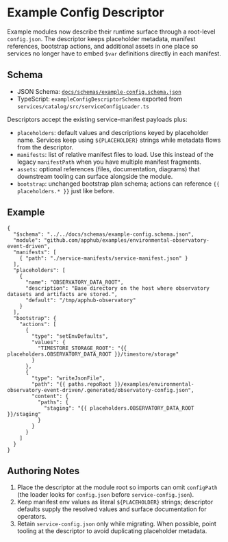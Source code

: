 # Example Config Descriptor

Example modules now describe their runtime surface through a root-level `config.json`. The descriptor keeps placeholder metadata, manifest references, bootstrap actions, and additional assets in one place so services no longer have to embed `$var` definitions directly in each manifest.

## Schema
- JSON Schema: [`docs/schemas/example-config.schema.json`](schemas/example-config.schema.json)
- TypeScript: `exampleConfigDescriptorSchema` exported from `services/catalog/src/serviceConfigLoader.ts`

Descriptors accept the existing service-manifest payloads plus:
- `placeholders`: default values and descriptions keyed by placeholder name. Services keep using `${PLACEHOLDER}` strings while metadata flows from the descriptor.
- `manifests`: list of relative manifest files to load. Use this instead of the legacy `manifestPath` when you have multiple manifest fragments.
- `assets`: optional references (files, documentation, diagrams) that downstream tooling can surface alongside the module.
- `bootstrap`: unchanged bootstrap plan schema; actions can reference `{{ placeholders.* }}` just like before.

## Example
```jsonc
{
  "$schema": "../../docs/schemas/example-config.schema.json",
  "module": "github.com/apphub/examples/environmental-observatory-event-driven",
  "manifests": [
    { "path": "./service-manifests/service-manifest.json" }
  ],
  "placeholders": [
    {
      "name": "OBSERVATORY_DATA_ROOT",
      "description": "Base directory on the host where observatory datasets and artifacts are stored.",
      "default": "/tmp/apphub-observatory"
    }
  ],
  "bootstrap": {
    "actions": [
      {
        "type": "setEnvDefaults",
        "values": {
          "TIMESTORE_STORAGE_ROOT": "{{ placeholders.OBSERVATORY_DATA_ROOT }}/timestore/storage"
        }
      },
      {
        "type": "writeJsonFile",
        "path": "{{ paths.repoRoot }}/examples/environmental-observatory-event-driven/.generated/observatory-config.json",
        "content": {
          "paths": {
            "staging": "{{ placeholders.OBSERVATORY_DATA_ROOT }}/staging"
          }
        }
      }
    ]
  }
}
```

## Authoring Notes
1. Place the descriptor at the module root so imports can omit `configPath` (the loader looks for `config.json` before `service-config.json`).
2. Keep manifest env values as literal `${PLACEHOLDER}` strings; descriptor defaults supply the resolved values and surface documentation for operators.
3. Retain `service-config.json` only while migrating. When possible, point tooling at the descriptor to avoid duplicating placeholder metadata.
